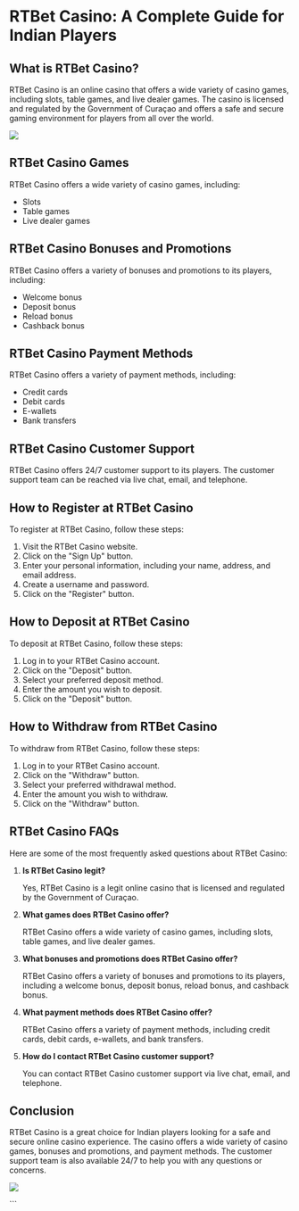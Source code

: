 # RTBet Casino: A Complete Guide for Indian Players

## What is RTBet Casino?

RTBet Casino is an online casino that offers a wide variety of casino
games, including slots, table games, and live dealer games. The casino
is licensed and regulated by the Government of Curaçao and offers a safe
and secure gaming environment for players from all over the world.

[![](https://i.imgur.com/JJwkDm3.png)](https://traff.sbs/frcas)

## RTBet Casino Games

RTBet Casino offers a wide variety of casino games, including:

-   Slots
-   Table games
-   Live dealer games

## RTBet Casino Bonuses and Promotions

RTBet Casino offers a variety of bonuses and promotions to its players,
including:

-   Welcome bonus
-   Deposit bonus
-   Reload bonus
-   Cashback bonus

## RTBet Casino Payment Methods

RTBet Casino offers a variety of payment methods, including:

-   Credit cards
-   Debit cards
-   E-wallets
-   Bank transfers

## RTBet Casino Customer Support

RTBet Casino offers 24/7 customer support to its players. The customer
support team can be reached via live chat, email, and telephone.

## How to Register at RTBet Casino

To register at RTBet Casino, follow these steps:

1.  Visit the RTBet Casino website.
2.  Click on the "Sign Up" button.
3.  Enter your personal information, including your name, address, and
    email address.
4.  Create a username and password.
5.  Click on the "Register" button.

## How to Deposit at RTBet Casino

To deposit at RTBet Casino, follow these steps:

1.  Log in to your RTBet Casino account.
2.  Click on the "Deposit" button.
3.  Select your preferred deposit method.
4.  Enter the amount you wish to deposit.
5.  Click on the "Deposit" button.

## How to Withdraw from RTBet Casino

To withdraw from RTBet Casino, follow these steps:

1.  Log in to your RTBet Casino account.
2.  Click on the "Withdraw" button.
3.  Select your preferred withdrawal method.
4.  Enter the amount you wish to withdraw.
5.  Click on the "Withdraw" button.

## RTBet Casino FAQs

Here are some of the most frequently asked questions about RTBet Casino:

1.  **Is RTBet Casino legit?**

    Yes, RTBet Casino is a legit online casino that is licensed and
    regulated by the Government of Curaçao.

2.  **What games does RTBet Casino offer?**

    RTBet Casino offers a wide variety of casino games, including slots,
    table games, and live dealer games.

3.  **What bonuses and promotions does RTBet Casino offer?**

    RTBet Casino offers a variety of bonuses and promotions to its
    players, including a welcome bonus, deposit bonus, reload bonus, and
    cashback bonus.

4.  **What payment methods does RTBet Casino offer?**

    RTBet Casino offers a variety of payment methods, including credit
    cards, debit cards, e-wallets, and bank transfers.

5.  **How do I contact RTBet Casino customer support?**

    You can contact RTBet Casino customer support via live chat, email,
    and telephone.

## Conclusion

RTBet Casino is a great choice for Indian players looking for a safe and
secure online casino experience. The casino offers a wide variety of
casino games, bonuses and promotions, and payment methods. The customer
support team is also available 24/7 to help you with any questions or
concerns.

[![](\%22https://i.imgur.com/JJwkDm3.png\%22)](\%22https://traff.sbs/frcas\%22)

\`\`\`


